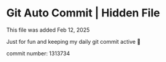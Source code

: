 # Git Auto Commit | Hidden File

This file was added Feb 12, 2025

Just for fun and keeping my daily git commit active 🤪

commit number: 1313734
